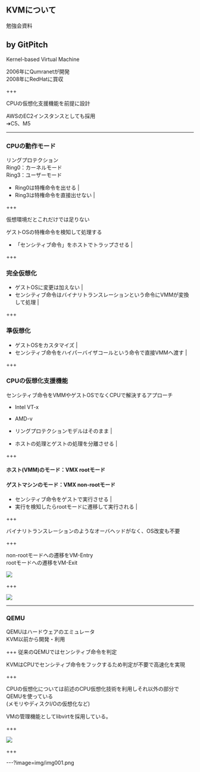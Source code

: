 ## KVMについて
勉強会資料  


by GitPitch
---

Kernel-based Virtual Machine  

2006年にQumranetが開発  
2008年にRedHatに買収  

+++

CPUの仮想化支援機能を前提に設計  

AWSのEC2インスタンスとしても採用  
➔C5、M5  

---

### CPUの動作モード  
リングプロテクション  
Ring0：カーネルモード  
Ring3：ユーザーモード  

- Ring0は特権命令を出せる |
- Ring3は特権命令を直接出せない |

+++

仮想環境だとこれだけでは足りない  
  
ゲストOSの特権命令を検知して処理する  
  
- 「センシティブ命令」をホストでトラップさせる |

+++

### 完全仮想化  
- ゲストOSに変更は加えない |
- センシティブ命令はバイナリトランスレーションという命令にVMMが変換して処理 |

+++

### 準仮想化  
- ゲストOSをカスタマイズ |
- センシティブ命令をハイパーバイザコールという命令で直接VMMへ渡す |

+++

### CPUの仮想化支援機能
センシティブ命令をVMMやゲストOSでなくCPUで解決するアプローチ  
- Intel VT-x
- AMD-v
  
- リングプロテクションモデルはそのまま |
- ホストの処理とゲストの処理を分離させる |

+++

#### ホスト(VMM)のモード：VMX rootモード  
#### ゲストマシンのモード：VMX non-rootモード  

- センシティブ命令をゲストで実行させる |
- 実行を検知したらrootモードに遷移して実行される |

+++

バイナリトランスレーションのようなオーバヘッドがなく、OS改変も不要

+++

non-rootモードへの遷移をVM-Entry  
rootモードへの遷移をVM-Exit  

<img src="img/img002.png">

+++

<img src="img/AddPitchmeYaml.png">

---

### QEMU
QEMUはハードウェアのエミュレータ  
KVM以前から開発・利用  

+++
従来のQEMUではセンシティブ命令を判定  
  
KVMはCPUでセンシティブ命令をフックするため判定が不要で高速化を実現

+++

CPUの仮想化については前述のCPU仮想化技術を利用しそれ以外の部分でQEMUを使っている  
(メモリやディスクI/Oの仮想化など)  

VMの管理機能としてlibvirtを採用している。

+++

<img src="img/img001.png">

+++

---?image=img/img001.png
